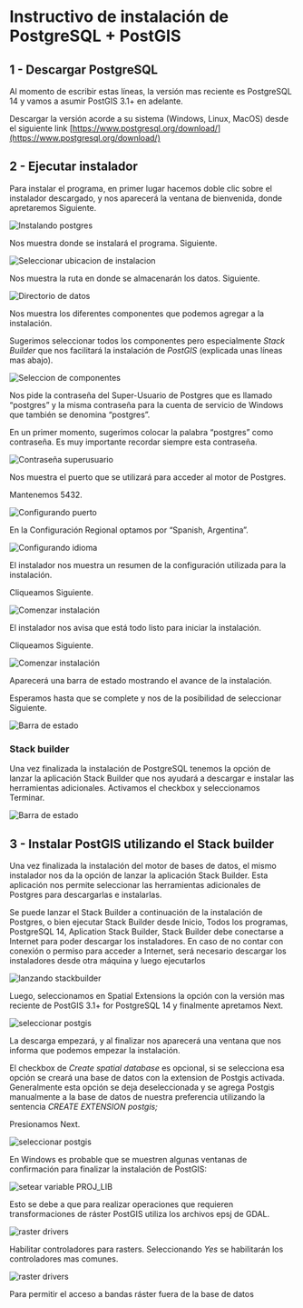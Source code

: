 # Instructivo de instalación de PostgreSQL + PostGIS

## 1 - Descargar PostgreSQL

Al momento de escribir estas líneas, la versión mas reciente es PostgreSQL 14 y vamos a asumir PostGIS 3.1+ en adelante.

Descargar la versión acorde a su sistema (Windows, Linux, MacOS) desde el siguiente link [https://www.postgresql.org/download/](https://www.postgresql.org/download/)

## 2 - Ejecutar instalador

Para instalar el programa, en primer lugar hacemos doble clic sobre el
instalador descargado, y nos aparecerá la ventana de bienvenida, donde apretaremos
Siguiente.

![Instalando postgres](images/postgres/1_bienvenida_postgres.png)

Nos muestra donde se instalará el programa. Siguiente.

![Seleccionar ubicacion de instalacion](images/postgres/2_directorio_instalacion.png)

Nos muestra la ruta en donde se almacenarán los datos. Siguiente.

![Directorio de datos](images/postgres/3_directorio_datos.png)

Nos muestra los diferentes componentes que podemos agregar a la instalación.

Sugerimos seleccionar todos los componentes pero especialmente *Stack Builder* que nos facilitará la instalación de *PostGIS* (explicada unas líneas mas abajo).

![Seleccion de componentes](images/postgres/4_componentes.png)

Nos pide la contraseña del Super-Usuario de Postgres que es llamado
“postgres” y la misma contraseña para la cuenta de servicio de Windows que también
se denomina “postgres”.

En un primer momento, sugerimos colocar la palabra “postgres” como
contraseña. Es muy importante recordar siempre esta contraseña.

![Contraseña superusuario](images/postgres/4_password.png)

Nos muestra el puerto que se utilizará para acceder al motor de Postgres.

Mantenemos 5432.

![Configurando puerto](images/postgres/5_puerto.png)

En la Configuración Regional optamos por “Spanish, Argentina”.

![Configurando idioma](images/postgres/7_idioma.png)

El instalador nos muestra un resumen de la configuración utilizada para la instalación.

Cliqueamos Siguiente.

![Comenzar instalación](images/postgres/8_resumen.png)

El instalador nos avisa que está todo listo para iniciar la instalación.

Cliqueamos Siguiente.

![Comenzar instalación](images/postgres/9_instalar.png)

Aparecerá una barra de estado mostrando el avance de la instalación.

Esperamos hasta que se complete y nos de la posibilidad de seleccionar Siguiente.

![Barra de estado](images/postgres/10_estado.png)

### Stack builder

Una vez finalizada la instalación de PostgreSQL tenemos la opción de
lanzar la aplicación Stack Builder que nos ayudará a descargar e instalar las
herramientas adicionales. 
Activamos el checkbox y seleccionamos Terminar.

![Barra de estado](images/postgres/11_lanzar_stackbuilder.png)

## 3 - Instalar PostGIS utilizando el Stack builder

Una vez finalizada la instalación del motor de bases de datos, el mismo instalador
nos da la opción de lanzar la aplicación Stack Builder. Esta aplicación nos permite
seleccionar las herramientas adicionales de Postgres para descargarlas e instalarlas.

Se puede lanzar el Stack Builder a continuación de la instalación de Postgres, o
bien ejecutar Stack Builder desde Inicio, Todos los programas, PostgreSQL 14,
Aplication Stack Builder,
Stack Builder debe conectarse a Internet para poder descargar los instaladores.
En caso de no contar con conexión o permiso para acceder a Internet, será necesario
descargar los instaladores desde otra máquina y luego ejecutarlos

![lanzando stackbuilder](images/postgres/12_stackbuilder.png)

Luego, seleccionamos en Spatial Extensions la opción con la versión mas reciente de PostGIS 3.1+ for
PostgreSQL 14 y finalmente apretamos Next.

![seleccionar postgis](images/postgres/13_postgis.png)

La descarga empezará, y al finalizar nos aparecerá una ventana que nos
informa que podemos empezar la instalación. 

El checkbox de *Create spatial database* es opcional, si se selecciona esa opción se creará una base de datos con la extension de Postgis activada. Generalmente esta opción se deja deseleccionada y se agrega Postgis manualmente a la base de datos de nuestra preferencia utilizando la sentencia *CREATE EXTENSION postgis;*

Presionamos Next.

![seleccionar postgis](images/postgres/14_choose_components.png)

En Windows es probable que se muestren algunas ventanas de confirmación para finalizar la instalación de PostGIS:

![setear variable PROJ_LIB ](images/postgres/15_projlib.png)

Esto se debe a que para realizar operaciones que requieren transformaciones de ráster PostGIS utiliza los archivos epsj de GDAL.

![raster drivers ](images/postgres/16_raster_drivers.png)


Habilitar controladores para rasters. Seleccionando *Yes* se habilitarán los controladores mas comunes.

![raster drivers ](images/postgres/17_out_raster.png)

Para permitir el acceso a bandas ráster fuera de la base de datos



